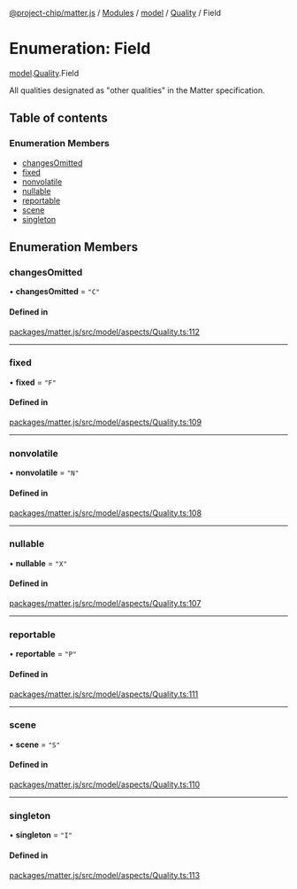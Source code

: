 [@project-chip/matter.js](../README.md) / [Modules](../modules.md) / [model](../modules/model.md) / [Quality](../modules/model.Quality.md) / Field

# Enumeration: Field

[model](../modules/model.md).[Quality](../modules/model.Quality.md).Field

All qualities designated as "other qualities" in the Matter specification.

## Table of contents

### Enumeration Members

- [changesOmitted](model.Quality.Field.md#changesomitted)
- [fixed](model.Quality.Field.md#fixed)
- [nonvolatile](model.Quality.Field.md#nonvolatile)
- [nullable](model.Quality.Field.md#nullable)
- [reportable](model.Quality.Field.md#reportable)
- [scene](model.Quality.Field.md#scene)
- [singleton](model.Quality.Field.md#singleton)

## Enumeration Members

### changesOmitted

• **changesOmitted** = ``"C"``

#### Defined in

[packages/matter.js/src/model/aspects/Quality.ts:112](https://github.com/project-chip/matter.js/blob/c0d55745d5279e16fdfaa7d2c564daa31e19c627/packages/matter.js/src/model/aspects/Quality.ts#L112)

___

### fixed

• **fixed** = ``"F"``

#### Defined in

[packages/matter.js/src/model/aspects/Quality.ts:109](https://github.com/project-chip/matter.js/blob/c0d55745d5279e16fdfaa7d2c564daa31e19c627/packages/matter.js/src/model/aspects/Quality.ts#L109)

___

### nonvolatile

• **nonvolatile** = ``"N"``

#### Defined in

[packages/matter.js/src/model/aspects/Quality.ts:108](https://github.com/project-chip/matter.js/blob/c0d55745d5279e16fdfaa7d2c564daa31e19c627/packages/matter.js/src/model/aspects/Quality.ts#L108)

___

### nullable

• **nullable** = ``"X"``

#### Defined in

[packages/matter.js/src/model/aspects/Quality.ts:107](https://github.com/project-chip/matter.js/blob/c0d55745d5279e16fdfaa7d2c564daa31e19c627/packages/matter.js/src/model/aspects/Quality.ts#L107)

___

### reportable

• **reportable** = ``"P"``

#### Defined in

[packages/matter.js/src/model/aspects/Quality.ts:111](https://github.com/project-chip/matter.js/blob/c0d55745d5279e16fdfaa7d2c564daa31e19c627/packages/matter.js/src/model/aspects/Quality.ts#L111)

___

### scene

• **scene** = ``"S"``

#### Defined in

[packages/matter.js/src/model/aspects/Quality.ts:110](https://github.com/project-chip/matter.js/blob/c0d55745d5279e16fdfaa7d2c564daa31e19c627/packages/matter.js/src/model/aspects/Quality.ts#L110)

___

### singleton

• **singleton** = ``"I"``

#### Defined in

[packages/matter.js/src/model/aspects/Quality.ts:113](https://github.com/project-chip/matter.js/blob/c0d55745d5279e16fdfaa7d2c564daa31e19c627/packages/matter.js/src/model/aspects/Quality.ts#L113)
